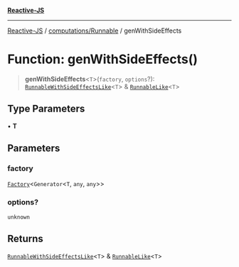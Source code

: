 [**Reactive-JS**](../../../README.md)

***

[Reactive-JS](../../../README.md) / [computations/Runnable](../README.md) / genWithSideEffects

# Function: genWithSideEffects()

> **genWithSideEffects**\<`T`\>(`factory`, `options`?): [`RunnableWithSideEffectsLike`](../../interfaces/RunnableWithSideEffectsLike.md)\<`T`\> & [`RunnableLike`](../../interfaces/RunnableLike.md)\<`T`\>

## Type Parameters

• **T**

## Parameters

### factory

[`Factory`](../../../functions/type-aliases/Factory.md)\<`Generator`\<`T`, `any`, `any`\>\>

### options?

`unknown`

## Returns

[`RunnableWithSideEffectsLike`](../../interfaces/RunnableWithSideEffectsLike.md)\<`T`\> & [`RunnableLike`](../../interfaces/RunnableLike.md)\<`T`\>
